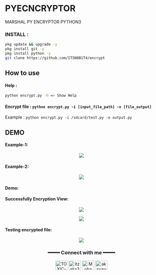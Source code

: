 # PYECNCRYPTOR
MARSHAL PY ENCRYPTOR PYTHON3

<h3 align="left">INSTALL :</h3>

````bash
pkg update && upgrade -y
pkg install git -y
pkg install python -y
git clone https://github.com/ITSN0B1T4/encrypt
````

## How to use 

#### Help :

````bash
python encrypt.py -h => Show Help
````

#### Encrypt file : `python encrypt.py -i [input_file_path] -o [file_output]`

Example : `python encrypt.py -i /sdcard/test.py -o output.py`

## DEMO

#### Example-1:

<p align="center"><img src="https://raw.githubusercontent.com/ITSN0B1T4/ITSN0B1T4/main/img/enc_demo1.gif"></p>

#### Example-2:

<p align="center"><img src="https://raw.githubusercontent.com/ITSN0B1T4/ITSN0B1T4/main/img/enc_demo2.gif"></p>

#### Demo:

#### Successfully Encryption View:

<p align="center"><img src="https://raw.githubusercontent.com/ITSN0B1T4/ITSN0B1T4/main/img/enc_demo3.png"></p>

<p align="center"><img src="https://raw.githubusercontent.com/ITSN0B1T4/encrypt/main/.assets/demo1.png"></p>

#### Testing encrypted file:

<p align="center"><img src="https://raw.githubusercontent.com/ITSN0B1T4/encrypt/main/.assets/demo2.png"></p>



<div align="center">
<h3>━━━━ Connect with me ━━━━</h3>
<a href="https://fb.com/TOXINUM" target="blank"><img align="center" src="https://raw.githubusercontent.com/rahuldkjain/github-profile-readme-generator/master/src/images/icons/Social/facebook.svg" alt="TOXIC-VIRUS" height="30" width="40" /></a>
<a href="https://twitter.com/itzakx21" target="blank"><img align="center" src="https://raw.githubusercontent.com/rahuldkjain/github-profile-readme-generator/master/src/images/icons/Social/twitter.svg" alt="itzakx21" height="30" width="40" /></a>
<a href="https://fb.com/ITSN0B1T4" target="blank"><img align="center" src="https://raw.githubusercontent.com/rahuldkjain/github-profile-readme-generator/master/src/images/icons/Social/facebook.svg" alt="Mohammad Alamin" height="30" width="40" /></a>
<a href="https://instagram.com/ITSN0B1T4" target="blank"><img align="center" src="https://raw.githubusercontent.com/rahuldkjain/github-profile-readme-generator/master/src/images/icons/Social/instagram.svg" alt="akxvau" height="30" width="40" /></a>
</div>
